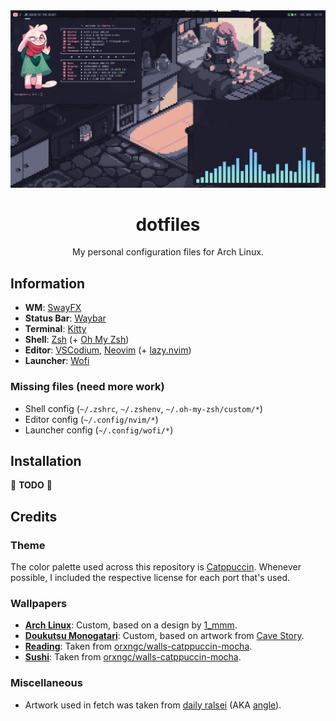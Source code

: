 <div align="center">

<img src="./preview.png" />

<h1>dotfiles</h1>
My personal configuration files for Arch Linux.

</div>

## Information
- **WM**: [SwayFX](https://github.com/WillPower3309/swayfx)
- **Status Bar**: [Waybar](https://github.com/Alexays/Waybar)
- **Terminal**: [Kitty](https://sw.kovidgoyal.net/kitty)
- **Shell**: [Zsh](https://zsh.org/) (+ [Oh My Zsh](https://ohmyz.sh/))
- **Editor**: [VSCodium](https://vscodium.com/), [Neovim](https://neovim.io/) (+ [lazy.nvim](https://lazy.folke.io/))
- **Launcher**: [Wofi](https://hg.sr.ht/~scoopta/wofi)

### Missing files (need more work)
- Shell config (`~/.zshrc`, `~/.zshenv`, `~/.oh-my-zsh/custom/*`)
- Editor config (`~/.config/nvim/*`)
- Launcher config (`~/.config/wofi/*`)

## Installation
🚧 **TODO** 🚧

## Credits
### Theme
The color palette used across this repository is [Catppuccin](https://catppuccin.com/). Whenever possible, I included the respective license for each port that's used.
### Wallpapers
- **[Arch Linux](./waypaper/wallpapers/Arch%20Linux.png)**: Custom, based on a design by [1_mmm](https://discord.com/users/602832090949746710).
- **[Doukutsu Monogatari](./waypaper/wallpapers/Doukutsu%20Monogatari.png)**: Custom, based on artwork from [Cave Story](https://cavestory.org/).
- **[Reading](./waypaper/wallpapers/Reading.png)**: Taken from [orxngc/walls-catppuccin-mocha](https://github.com/orxngc/walls-catppuccin-mocha).
- **[Sushi](./waypaper/wallpapers/Sushi.jpg)**: Taken from [orxngc/walls-catppuccin-mocha](https://github.com/orxngc/walls-catppuccin-mocha).
### Miscellaneous
- Artwork used in fetch was taken from [daily ralsei](https://dailyralsei.straw.page/) (AKA [angle](https://itsalsoangle.straw.page/)).